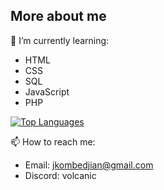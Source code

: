 ## More about me

🌱 I’m currently learning:
- HTML
- CSS
- SQL
- JavaScript
- PHP
<p>
<a href="https://github.com/anuraghazra/github-readme-stats">
<img src="https://github-readme-stats.vercel.app/api/top-langs/?username=volcanic-phoenix&layout=compact&theme=dracula&hide_border=true" alt="Top Languages">
</a>
</p>

📫 How to reach me:
- Email: jkombedjian@gmail.com
- Discord: volcanic
